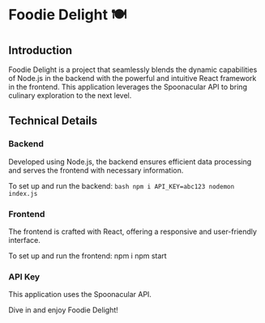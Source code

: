 # Foodie Delight 🍽️

## Introduction

Foodie Delight is a project that seamlessly blends the dynamic capabilities of Node.js in the backend with the powerful and intuitive React framework in the frontend. This application leverages the Spoonacular API to bring culinary exploration to the next level.


## Technical Details

### Backend
Developed using Node.js, the backend ensures efficient data processing and serves the frontend with necessary information.

To set up and run the backend:
    ```bash
    npm i
    API_KEY=abc123 nodemon index.js
    ```

### Frontend

The frontend is crafted with React, offering a responsive and user-friendly interface.

To set up and run the frontend:
    npm i
    npm start

### API Key

This application uses the Spoonacular API.


Dive in and enjoy Foodie Delight!